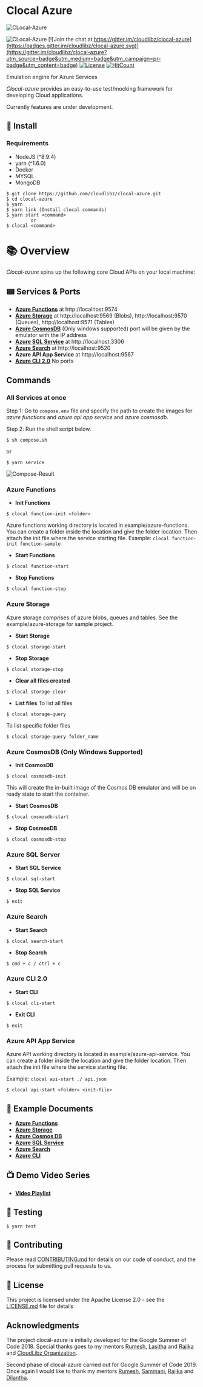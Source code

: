 # Clocal Azure

![CLocal-Azure](./src/assets/clocal-logo.png)

![[CLocal-Azure](https://github.com/cloudlibz/clocal-azure)](https://img.shields.io/badge/CLocal-Azure-blue.svg)
[![Join the chat at https://gitter.im/cloudlibz/clocal-azure](https://badges.gitter.im/cloudlibz/clocal-azure.svg)](https://gitter.im/cloudlibz/clocal-azure?utm_source=badge&utm_medium=badge&utm_campaign=pr-badge&utm_content=badge)
[![License](https://img.shields.io/badge/License-Apache%202.0-blue.svg)](https://opensource.org/licenses/Apache-2.0)
[![HitCount](http://hits.dwyl.io/cloudlibz/clocal-azure.svg)](http://hits.dwyl.io/cloudlibz/clocal-azure)


Emulation engine for Azure Services 

_Clocal-azure_ provides an easy-to-use test/mocking framework for developing Cloud applications.

Currently features are under development.

## 🚀 Install

### Requirements

* NodeJS (^8.9.4)
* yarn (^1.6.0)
* Docker
* MYSQL
* MongoDB 

```
$ git clone https://github.com/cloudlibz/clocal-azure.git
$ cd clocal-azure
$ yarn
$ yarn link (Install clocal commands)
$ yarn start <command>
         or
$ clocal <command>
```

# 📚 Overview

_Clocal-azure_ spins up the following core Cloud APIs on your local machine:

## 📟 Services & Ports
* **[Azure Functions](./docs/azure-functions.md)** at http://localhost:9574
* **[Azure Storage](./docs/azure-storage.md)** at http://localhost:9569 (Blobs), http://localhost:9570 (Queues), http://localhost:9571 (Tables)
* **[Azure CosmosDB](./docs/azure-cosmosdb.md)** (Only windows supported) port will be given by the emulator with the IP address
* **[Azure SQL Service](./docs/azure-sql-server.md)** at http://localhost:3306
* **[Azure Search](./docs/azure-search.md)** at http://localhost:9520
* **Azure API App Service** at http://localhost:9567
* **[Azure CLI 2.0](./docs/azure-cli.md)** No ports

## Commands

### All Services at once

Step 1: Go to ```compose.env``` file and specify the path to create the images for *azure functions* and *azure api app service* and *azure cosmosdb*.

Step 2: Run the shell script below.
```
$ sh compose.sh
```
or
```
$ yarn service
```
![Compose-Result](./src/assets/compose-result.png)


### Azure Functions

* **Init Functions**
```
$ clocal function-init <folder>
```
Azure functions working directory is located in example/azure-functions.
You can create a folder inside the location and give the folder location.
Then attach the init file where the service starting file.
Example: ```clocal function-init function-sample```

* **Start Functions**
```
$ clocal function-start
```
* **Stop Functions**
```
$ clocal function-stop 
 ```

### Azure Storage 
Azure storage comprises of azure blobs, queues and tables. See the example/azure-storage for sample project.

* **Start Storage**
```
$ clocal storage-start
```
* **Stop Storage**
```
$ clocal storage-stop
```
* **Clear all files created**
```
$ clocal storage-clear
```
* **List files**
To list all files
```
$ clocal storage-query
```
To list specific folder files
```
$ clocal storage-query folder_name
```

### Azure CosmosDB (Only Windows Supported)

* **Init CosmosDB**
```
$ clocal cosmosdb-init
```
This will create the in-built image of the Cosmos DB emulator and will be on ready state to start the container.

* **Start CosmosDB**
```
$ clocal cosmosdb-start
```
* **Stop CosmosDB**
```
$ clocal cosmosdb-stop
```

### Azure SQL Server

* **Start SQL Service**
```
$ clocal sql-start
```
* **Stop SQL Service**
```
$ exit
```

### Azure Search

* **Start Search**
```
$ clocal search-start
```
* **Stop Search**
```
$ cmd + c / ctrl + c
```

### Azure CLI 2.0

* **Start CLI**
```
$ clocal cli-start
```
* **Exit CLI**
```
$ exit
```

### Azure API App Service 

Azure API working directory is located in example/azure-api-service.
You can create a folder inside the location and give the folder location.
Then attach the init file where the service starting file.

Example: ```clocal api-start ./ api.json```

```
$ clocal api-start <folder> <init-file>
```

## 📝 Example Documents

* **[Azure Functions](./docs/azure-functions.md)**
* **[Azure Storage](./docs/azure-storage.md)**
* **[Azure Cosmos DB](./docs/azure-cosmosdb.md)**
* **[Azure SQL Service](./docs/azure-sql-service.md)**
* **[Azure Search](./docs/azure-search.md)**
* **[Azure CLI](./docs/azure-cli.md)**



## 📺 Demo Video Series

* **[Video Playlist](https://www.youtube.com/watch?v=rpUJ44D_7Tk&list=PLbd4A5tkijhDGRQp6BcrwGhRvS0TU8zhQ)**

## 🔧 Testing

```
$ yarn test
```

## 🙋 Contributing

Please read [CONTRIBUTING.md](./CONTRIBUTING.md) for details on our code of conduct, and the process for submitting pull requests to us.

## 📜 License

This project is licensed under the Apache License 2.0 - see the [LICENSE.md](./LICENSE) file for details

## Acknowledgments

The project clocal-azure is initially developed for the Google Summer of Code 2018. Special thanks goes to my mentors [Rumesh](https://github.com/rehrumesh), [Lasitha](https://github.com/lasitha-petthawadu) and [Rajika](https://github.com/rajikaimal) and [CloudLibz Organization](https://github.com/cloudlibz).

 Second phase of clocal-azure carried out for Google Summer of Code 2019. Once again I would like to thank my mentors [Rumesh](https://github.com/rehrumesh), [Sammani](https://mvp.microsoft.com/en-us/mvp/Sammani%20Palansuriya-5000835), [Rajika](https://github.com/rajikaimal) and [Dilantha](https://github.com/dilantha111).



